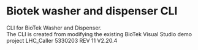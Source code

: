 # Biotek washer and dispenser CLI
CLI for BioTek Washer and Dispenser.<br>
The CLI is created from modifying the existing BioTek Visual Studio demo project LHC_Caller 5330203 REV 11 V2.20.4
